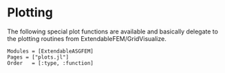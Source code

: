 # Plotting

The following special plot functions are available and
basically delegate to the plotting routines from ExtendableFEM/GridVisualize.

```@autodocs
Modules = [ExtendableASGFEM]
Pages = ["plots.jl"]
Order   = [:type, :function]
```
